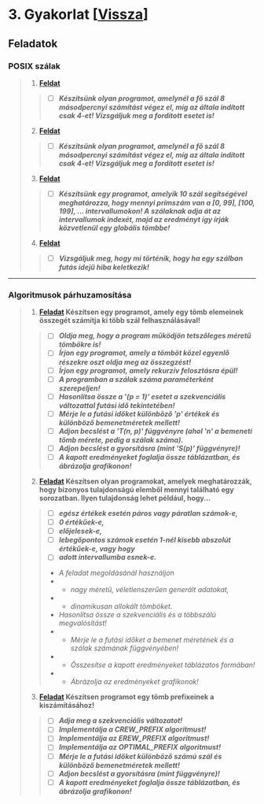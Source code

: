 # 3. Gyakorlat [[Vissza](https://github.com/OraveczJozsef/Miskolci_Egyetem/tree/main/P%C3%A1rhuzamos%20Algoritmusok/Gyakorlati%20Feladatok)]
## Feladatok
### POSIX szálak
> 1. **[Feldat](https://github.com/OraveczJozsef/Miskolci_Egyetem/tree/main/P%C3%A1rhuzamos%20Algoritmusok/Gyakorlati%20Feladatok/3%20Gyakorlat/POSIX%20sz%C3%A1lak/1%20Feladat)**
> > - [ ] ***Készítsünk olyan programot, amelynél a fő szál 8 másodpercnyi számítást végez el, míg az általa indított csak 4-et! Vizsgáljuk meg a fordított esetet is!***
> 2. **[Feldat](https://github.com/OraveczJozsef/Miskolci_Egyetem/tree/main/P%C3%A1rhuzamos%20Algoritmusok/Gyakorlati%20Feladatok/3%20Gyakorlat/POSIX%20sz%C3%A1lak/2%20Feladat)**
> > - [ ] ***Készítsünk olyan programot, amelynél a fő szál 8 másodpercnyi számítást végez el, míg az általa indított csak 4-et! Vizsgáljuk meg a fordított esetet is!***
> 3. **[Feldat](https://github.com/OraveczJozsef/Miskolci_Egyetem/tree/main/P%C3%A1rhuzamos%20Algoritmusok/Gyakorlati%20Feladatok/3%20Gyakorlat/POSIX%20sz%C3%A1lak/3%20Feladat)**
> > - [ ] ***Készítsünk egy programot, amelyik 10 szál segítségével meghatározza, hogy mennyi prímszám van a [0, 99], [100, 199], … intervallumokon! A szálaknak adja át az intervallumok indexét, majd az eredményt így írják közvetlenül egy globális tömbbe!***
> 4. **[Feldat](https://github.com/OraveczJozsef/Miskolci_Egyetem/tree/main/P%C3%A1rhuzamos%20Algoritmusok/Gyakorlati%20Feladatok/3%20Gyakorlat/POSIX%20sz%C3%A1lak/4%20Feladat)**
> > - [ ] ***Vizsgáljuk meg, hogy mi történik, hogy ha egy szálban futás idejű hiba keletkezik!***
----

### Algoritmusok párhuzamosítása
> 1. **[Feladat](https://github.com/OraveczJozsef/Miskolci_Egyetem/tree/main/P%C3%A1rhuzamos%20Algoritmusok/Gyakorlati%20Feladatok/3%20Gyakorlat/Algoritmusok%20p%C3%A1rhuzamos%C3%ADt%C3%A1sa/1%20Feladat) Készítsen egy programot, amely egy tömb elemeinek összegét számítja ki több szál felhasználásával!**
> > - [ ] ***Oldja meg, hogy a program működjön tetszőleges méretű tömbökre is!***
> > - [ ] ***Írjon egy programot, amely a tömböt közel egyenlő részekre oszt oldja meg az összegzést!***
> > - [ ] ***Írjon egy programot, amely rekurzív felosztásra épül!***
> > - [ ] ***A programban a szálak száma paraméterként szerepeljen!***
> > - [ ] ***Hasonlítsa össze a '(p = 1)' esetet a szekvenciális változattal futási idő tekintetében!***
> > - [ ] ***Mérje le a futási időket különböző 'p' értékek és különböző bemenetméretek mellett!***
> > - [ ] ***Adjon becslést a 'T(n, p)' függvényre (ahol 'n' a bemeneti tömb mérete,  pedig a szálak száma).***
> > - [ ] ***Adjon becslést a gyorsításra (mint 'S(p)' függvényre)!***
> > - [ ] ***A kapott eredményeket foglalja össze táblázatban, és ábrázolja grafikonon!***
> 2. **[Feladat](https://github.com/OraveczJozsef/Miskolci_Egyetem/tree/main/P%C3%A1rhuzamos%20Algoritmusok/Gyakorlati%20Feladatok/3%20Gyakorlat/Algoritmusok%20p%C3%A1rhuzamos%C3%ADt%C3%A1sa/2%20Feladat) Készítsen olyan programokat, amelyek meghatározzák, hogy bizonyos tulajdonságú elemből mennyi található egy sorozatban. Ilyen tulajdonság lehet például, hogy...**
> > - [ ] ***egész értékek esetén páros vagy páratlan számok-e,***
> > - [ ] ***0 értékűek-e,***
> > - [ ] ***előjelesek-e,***
> > - [ ] ***lebegőpontos számok esetén 1-nél kisebb abszolút értékűek-e, vagy hogy***
> > - [ ] ***adott intervallumba esnek-e.***
> > - *A feladat megoldásánál használjon*
> > - - *nagy méretű, véletlenszerűen generált adatokat,*
> > - - *dinamikusan allokált tömböket.*
> > - *Hasonlítsa össze a szekvenciális és a többszálú megvalósítást!*
> > - - *Mérje le a futási időket a bemenet méretének és a szálak számának függvényében!*
> > - - *Összesítse a kapott eredményeket táblázatos formában!*
> > - - *Ábrázolja az eredményeket grafikonok!*
> 3. **[Feladat](https://github.com/OraveczJozsef/Miskolci_Egyetem/tree/main/P%C3%A1rhuzamos%20Algoritmusok/Gyakorlati%20Feladatok/3%20Gyakorlat/Algoritmusok%20p%C3%A1rhuzamos%C3%ADt%C3%A1sa/3%20Feladat) Készítsen programot egy tömb prefixeinek a kiszámításához!**
> > - [ ] ***Adja meg a szekvenciális változatot!***
> > - [ ] ***Implementálja a CREW_PREFIX algoritmust!***
> > - [ ] ***Implementálja az EREW_PREFIX algoritmust!***
> > - [ ] ***Implementálja az OPTIMAL_PREFIX algoritmust!***
> > - [ ] ***Mérje le a futási időket különböző számú szál és különböző bemenetméretek mellett!***
> > - [ ] ***Adjon becslést a gyorsításra (mint  függvényre)!***
> > - [ ] ***A kapott eredményeket foglalja össze táblázatban, és ábrázolja grafikonon!***